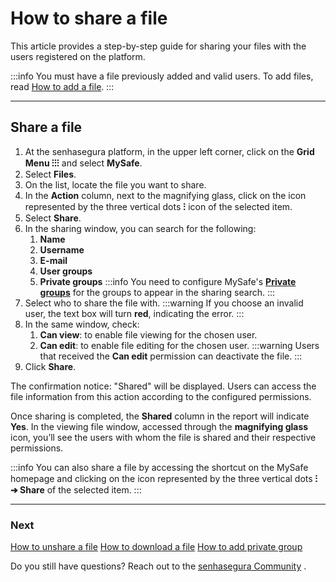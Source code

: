 # How to share a file

This article provides a step-by-step guide for sharing your files with the users registered on the platform.

:::info
You must have a file previously added and valid users. To add files, read [How to add a file](/v3-32/docs/mysafe-files-add).
:::
***
## Share a file

1. At the senhasegura platform, in the upper left corner, click on the **Grid Menu ⁝⁝⁝** and select **MySafe**.
2. Select **Files**. 
3. On the list, locate the file you want to share.
4. In the **Action** column, next to the magnifying glass, click on the icon represented by the three vertical dots **⁝** icon of the selected item.
5. Select **Share**.
6. In the sharing window, you can search for the following:
    1. **Name**
    2. **Username**
    3. **E-mail**
    4. **User groups**
    5. **Private groups**
    :::info
    You need to configure MySafe's **[Private groups](/v3-32/docs/mysafe-private-group)** for the groups to appear in the sharing search.
    :::
7. Select who to share the file with.
    :::warning
    If you choose an invalid user, the text box will turn **red**, indicating the error.
    :::
8. In the same window, check:
    1. **Can view**: to enable file viewing for the chosen user.
    2. **Can edit**: to enable file editing for the chosen user.
    :::warning
    Users that received the **Can edit** permission can deactivate the file.
    :::
9. Click **Share**.

The confirmation notice: "Shared" will be displayed. Users can access the file information from this action according to the configured permissions.

Once sharing is completed,  the **Shared** column in the report will indicate **Yes**. In the viewing file window, accessed through the **magnifying glass** icon, you’ll see the users with whom the file is shared and their respective permissions.

:::info
You can also share a file by accessing the shortcut on the MySafe homepage and clicking on the icon represented by the three vertical dots **⁝ ➔ Share** of the selected item.
:::
***
### Next
[How to unshare a file](/v3-32/docs/mysafe-file-unshare)
[How to download a file](/v3-32/docs/mysafe-file-download)
[How to add private group](/v3-32/docs/mysafe-private-group-add)

Do you still have questions? Reach out to the [senhasegura Community](https://community.senhasegura.io/) .